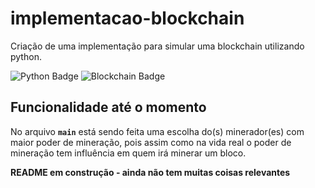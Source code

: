 # implementacao-blockchain
Criação de uma implementação para simular uma blockchain utilizando python.

![Python Badge](https://img.shields.io/badge/python-3.9-blue?style=flat-square&logo=python&logoColor=white)
![Blockchain Badge](https://img.shields.io/badge/blockchain-grey?style=flat-square&logo=blockchain.com&logoColor=white)

## Funcionalidade até o momento
No arquivo **`main`** está sendo feita uma escolha do(s) minerador(es) com maior poder de mineração, pois assim como na vida real o poder de mineração tem influência em quem irá minerar um bloco.

**README em construção - ainda não tem muitas coisas relevantes**
